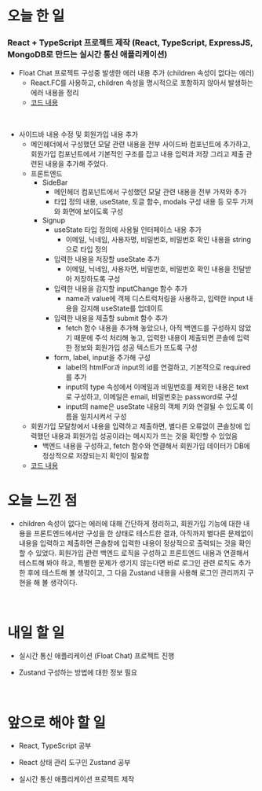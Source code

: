 # 오늘 한 일

### React + TypeScript 프로젝트 제작 (React, TypeScript, ExpressJS, MongoDB로 만드는 실시간 통신 애플리케이션)

- Float Chat 프로젝트 구성중 발생한 에러 내용 추가 (children 속성이 없다는 에러)
  - React.FC를 사용하고, children 속성을 명시적으로 포함하지 않아서 발생하는 에러 내용을 정리
  - [코드 내용](https://github.com/jeongsangtae/TIL/commit/f118690de57c246c977a36895a6d65ca304b17ae)

<br />

- 사이드바 내용 수정 및 회원가입 내용 추가
  - 메인헤더에서 구성했던 모달 관련 내용을 전부 사이드바 컴포넌트에 추가하고, 회원가입 컴포넌트에서 기본적인 구조를 잡고 내용 입력과 저장 그리고 제출 관련된 내용을 추가해 주었다.
  - 프론트엔드
    - SideBar
      - 메인헤더 컴포넌트에서 구성했던 모달 관련 내용을 전부 가져와 추가
      - 타입 정의 내용, useState, 토글 함수, modals 구성 내용 등 모두 가져와 화면에 보이도록 구성
    - Signup
      - useState 타입 정의에 사용될 인터페이스 내용 추가
        - 이메일, 닉네임, 사용자명, 비밀번호, 비밀번호 확인 내용을 string으로 타입 정의
      - 입력한 내용을 저장할 useState 추가
        - 이메일, 닉네임, 사용자면, 비밀번호, 비밀번호 확인 내용을 전달받아 저장하도록 구성
      - 입력한 내용을 감지할 inputChange 함수 추가
        - name과 value에 객체 디스트럭처링을 사용하고, 입력한 input 내용을 감지해 useState를 업데이트
      - 입력한 내용을 제출할 submit 함수 추가
        - fetch 함수 내용을 추가해 놓았으나, 아직 백엔드를 구성하지 않았기 때문에 주석 처리해 놓고, 입력한 내용이 제출되면 콘솔에 입력한 정보와 회원가입 성공 텍스트가 뜨도록 구성
      - form, label, input을 추가해 구성
        - label의 htmlFor과 input의 id를 연결하고, 기본적으로 required를 추가
        - input의 type 속성에서 이메일과 비밀번호를 제외한 내용은 text로 구성하고, 이메일은 email, 비밀번호는 password로 구성
        - input의 name은 useState 내용의 객체 키와 연결될 수 있도록 이름을 일치시켜서 구성
  - 회원가입 모달창에서 내용을 입력하고 제출하면, 별다른 오류없이 콘솔창에 입력했던 내용과 회원가입 성공이라는 메시지가 뜨는 것을 확인할 수 있었음
    - 백엔드 내용을 구성하고, fetch 함수와 연결해서 회원가입 데이터가 DB에 정상적으로 저장되는지 확인이 필요함
  - [코드 내용](https://github.com/jeongsangtae/float-chat/commit/1e6c1e98247750572c7480692c9dc82b2a4da51c)

# 오늘 느낀 점

- children 속성이 없다는 에러에 대해 간단하게 정리하고, 회원가입 기능에 대한 내용을 프론트엔드에서만 구성을 한 상태로 테스트한 결과, 아직까지 별다른 문제없이 내용을 입력하고 제출하면 콘솔창에 입력한 내용이 정상적으로 출력되는 것을 확인할 수 있었다. 회원가입 관련 백엔드 로직을 구성하고 프론트엔드 내용과 연결해서 테스트해 봐야 하고, 특별한 문제가 생기지 않는다면 바로 로그인 관련 로직도 추가한 후에 테스트해 볼 생각이고, 그 다음 Zustand 내용을 사용해 로그인 관리까지 구현을 해 볼 생각이다.

<br />

# 내일 할 일

- 실시간 통신 애플리케이션 (Float Chat) 프로젝트 진행

- Zustand 구성하는 방법에 대한 정보 필요

<br />

# 앞으로 해야 할 일

- React, TypeScript 공부

- React 상태 관리 도구인 Zustand 공부

- 실시간 통신 애플리케이션 프로젝트 제작
